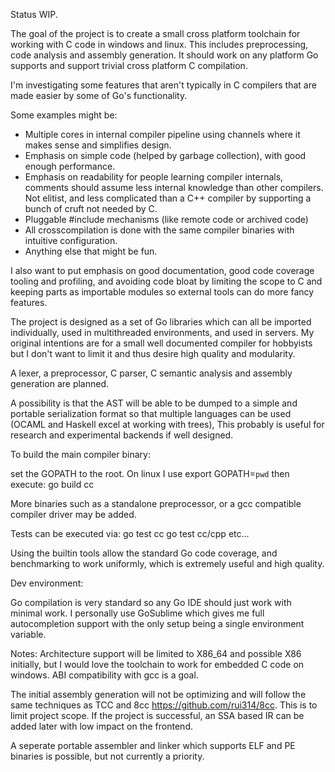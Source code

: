 Status WIP.

The goal of the project is to create a small cross platform toolchain for working with C code in windows and linux.
This includes preprocessing, code analysis and assembly generation. It should work on any platform Go supports and support trivial cross platform C compilation.

I'm investigating some features that aren't typically in C compilers that are made easier by some of Go's functionality. 

Some examples might be:

- Multiple cores in internal compiler pipeline using channels where it makes sense and simplifies design.
- Emphasis on simple code (helped by garbage collection), with good enough performance.
- Emphasis on readability for people learning compiler internals, comments should assume less internal knowledge than other compilers. Not elitist, and less complicated than a C++ compiler by supporting a bunch of cruft not needed by C.
- Pluggable #include mechanisms (like remote code or archived code)
- All crosscompilation is done with the same compiler binaries with intuitive configuration. 
- Anything else that might be fun.

I also want to put emphasis on good documentation, good code coverage tooling and profiling, and avoiding code bloat by limiting the scope to C and keeping parts as importable modules so external tools can do more fancy features.

The project is designed as a set of Go libraries which can all be imported individually, used in multithreaded environments, and used in servers. My original intentions are for a small well documented
compiler for hobbyists but I don't want to limit it and thus desire high quality and modularity.

A lexer, a preprocessor, C parser, C semantic analysis and assembly generation are planned.

A possibility is that the AST will be able to be dumped to a simple and portable serialization format so that multiple languages can be used (OCAML and Haskell excel at working with trees), This probably is useful for research and experimental backends if well designed.

To build the main compiler binary:

set the GOPATH to the root. On linux I use
export GOPATH=`pwd`
then execute:
go build cc

More binaries such as a standalone preprocessor, or a gcc compatible compiler driver may be added.

Tests can be executed via:
go test cc
go test cc/cpp
etc...

Using the builtin tools allow the standard Go code coverage, and benchmarking to work uniformly, which is extremely useful and high quality.

Dev environment:

Go compilation is very standard so any Go IDE should just work with minimal work. I personally use GoSublime which
gives me full autocompletion support with the only setup being a single environment variable.


Notes:
Architecture support will be limited to X86_64 and possible X86 initially, but I would love the toolchain to work for embedded C code on windows. ABI compatibility with gcc is a goal.

The initial assembly generation will not be optimizing and will follow the same techniques as TCC and 8cc
https://github.com/rui314/8cc. This is to limit project scope. If the project is successful, an SSA based IR can be added later with low impact on the frontend.

A seperate portable assembler and linker which supports ELF and PE binaries is possible, but not currently a priority.
